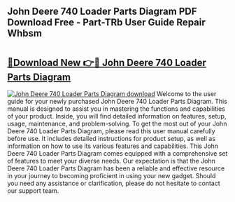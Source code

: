 ## John Deere 740 Loader Parts Diagram PDF Download Free - Part-TRb User Guide Repair Whbsm

# <h2><a href="http://dfhq38x.blite.top/?on=John+Deere+740+Loader+Parts+Diagram">🔗Download New 👉🔴 John Deere 740 Loader Parts Diagram</a></h2>

[![John Deere 740 Loader Parts Diagram download](https://i.imgur.com/lujVjoI.png)](http://dfhq38x.blite.top/?on=John+Deere+740+Loader+Parts+Diagram)
Welcome to the user guide for your newly purchased John Deere 740 Loader Parts Diagram. This manual is designed to assist you in mastering the functions and capabilities of your product. Inside, you will find detailed information on features, setup, usage, maintenance, and problem-solving. To get the most out of your John Deere 740 Loader Parts Diagram, please read this user manual carefully before use. It includes detailed instructions for product setup, as well as information on how to use its various features and capabilities. This John Deere 740 Loader Parts Diagram comes equipped with a comprehensive set of features to meet your diverse needs. Our expectation is that the John Deere 740 Loader Parts Diagram has been a reliable and effective resource in your journey to becoming proficient in using your new gadget. Should you need any assistance or clarification, please do not hesitate to contact our support team.
